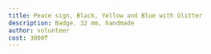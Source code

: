 ```yaml
---
title: Peace sign, Black, Yellow and Blue with Glitter
description: Badge. 32 mm, handmade
author: volunteer
cost: 3000₸
---
```

